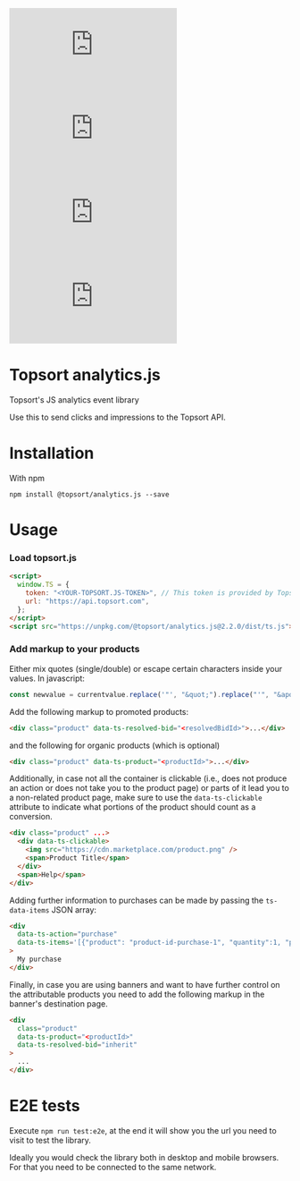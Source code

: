 ![version](https://img.shields.io/npm/v/@topsort/analytics.js)
![downloads](https://img.shields.io/npm/dw/@topsort/analytics.js)
![license](https://img.shields.io/github/license/Topsort/analytics.js)
![GitHub Repo stars](https://img.shields.io/github/stars/topsort/analytics.js?style=social)

# Topsort analytics.js

Topsort's JS analytics event library

Use this to send clicks and impressions to the Topsort API.

# Installation

With npm

```
npm install @topsort/analytics.js --save
```

# Usage

### Load topsort.js

```html
<script>
  window.TS = {
    token: "<YOUR-TOPSORT.JS-TOKEN>", // This token is provided by Topsort and you'll have one for each of your environments
    url: "https://api.topsort.com",
  };
</script>
<script src="https://unpkg.com/@topsort/analytics.js@2.2.0/dist/ts.js"></script>
```

### Add markup to your products

Either mix quotes (single/double) or escape certain characters inside your values. In javascript:

```js
const newvalue = currentvalue.replace('"', "&quot;").replace("'", "&apos;"); // etc.
```

Add the following markup to promoted products:

```html
<div class="product" data-ts-resolved-bid="<resolvedBidId>">...</div>
```

and the following for organic products (which is optional)

```html
<div class="product" data-ts-product="<productId>">...</div>
```

Additionally, in case not all the container is clickable (i.e., does not produce an action or does not take you to the product page) or parts of it lead you to a non-related product page, make sure to use the `data-ts-clickable` attribute to indicate what portions of the product should count as a conversion.

```html
<div class="product" ...>
  <div data-ts-clickable>
    <img src="https://cdn.marketplace.com/product.png" />
    <span>Product Title</span>
  </div>
  <span>Help</span>
</div>
```

Adding further information to purchases can be made by passing the `ts-data-items` JSON array:

```html
<div
  data-ts-action="purchase"
  data-ts-items='[{"product": "product-id-purchase-1", "quantity":1, "price": 2399}, {"product": "product-id-purchase-2", "quantity": 2, "price": 399}]'
>
  My purchase
</div>
```

Finally, in case you are using banners and want to have further control on the attributable products you need to add the following markup in the banner's destination page.

```html
<div
  class="product"
  data-ts-product="<productId>"
  data-ts-resolved-bid="inherit"
>
  ...
</div>
```

# E2E tests

Execute `npm run test:e2e`, at the end it will show you the url you need to visit to test the library.

Ideally you would check the library both in desktop and mobile browsers. For that you need to be connected to the same network.
